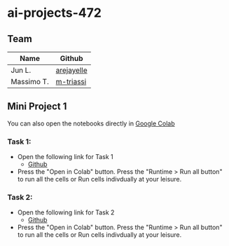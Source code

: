 # ai-projects-472
## Team
|Name |Github|
|--|--|
|Jun L.|[arejayelle](https://github.com/arejayelle)|
|Massimo T.|[m-triassi](https://github.com/m-triassi)|

## Mini Project 1

You can also open the notebooks directly in [Google Colab](https://drive.google.com/drive/folders/1yV7MZCfXBr-1tSMulbRrth_542wKwgAR?usp=sharing)

### Task 1: 
- Open the following link for Task 1
  - [Github](https://github.com/m-triassi/ai-projects-472/blob/main/Project1_task1.ipynb)
- Press the "Open in Colab" button. Press the "Runtime > Run all button" to run all the cells or Run cells indivdually at your leisure.


### Task 2:
- Open the following link for Task 2
  - [Github](https://github.com/m-triassi/ai-projects-472/blob/main/Project1_task2.ipynb)
- Press the "Open in Colab" button. Press the "Runtime > Run all button" to run all the cells or Run cells indivdually at your leisure.
